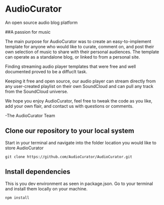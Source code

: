 # AudioCurator
An open source audio blog platform

##A passion for music

The main purpose for AudioCurator was to create an easy-to-implement template for anyone who would like to curate, comment on, and post their own selection of music to share with their personal audiences. The template can operate as a standalone blog, or linked to from a personal site. 

Finding streaming audio player templates that were free and well documented proved to be a diffuclt task. 

Keeping it free and open source, our audio player can stream directly from any user-created playlist on their own SoundCloud and can pull any track from the SoundCloud universe. 

We hope you enjoy AudioCurator, feel free to tweak the code as you like, add your own flair, and contact us with questions or comments. 

-The AudioCurator Team

## Clone our repository to your local system

 Start in your terminal and navigate into the folder location you would like to store AudioCurator 
 
  `git clone https://github.com/AudioCurator/AudioCurator.git`
  
  
## Install dependencies 
  This is you dev environment as seen in package.json. Go to your terminal and install them locally on your machine. 
  
 `npm install ` 
 

 
